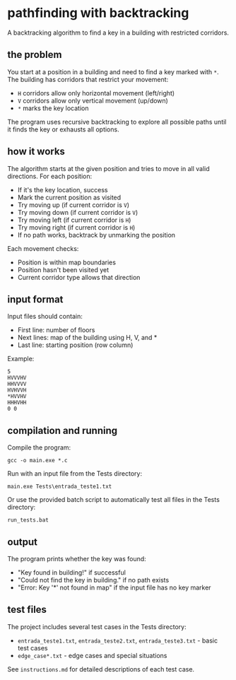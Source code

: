 # pathfinding with backtracking

A backtracking algorithm to find a key in a building with restricted corridors.

## the problem

You start at a position in a building and need to find a key marked with `*`. The building has corridors that restrict your movement:

- `H` corridors allow only horizontal movement (left/right)
- `V` corridors allow only vertical movement (up/down)
- `*` marks the key location

The program uses recursive backtracking to explore all possible paths until it finds the key or exhausts all options.

## how it works

The algorithm starts at the given position and tries to move in all valid directions. For each position:

- If it's the key location, success
- Mark the current position as visited
- Try moving up (if current corridor is `V`)
- Try moving down (if current corridor is `V`)
- Try moving left (if current corridor is `H`)
- Try moving right (if current corridor is `H`)
- If no path works, backtrack by unmarking the position

Each movement checks:
- Position is within map boundaries
- Position hasn't been visited yet
- Current corridor type allows that direction

## input format

Input files should contain:

- First line: number of floors
- Next lines: map of the building using H, V, and *
- Last line: starting position (row column)

Example:

```
5
HVVVHV
HHVVVV
HVHVVH
*HVVHV
HHHVHH
0 0
```

## compilation and running

Compile the program:

```
gcc -o main.exe *.c
```

Run with an input file from the Tests directory:

```
main.exe Tests\entrada_teste1.txt
```

Or use the provided batch script to automatically test all files in the Tests directory:

```
run_tests.bat
```

## output

The program prints whether the key was found:

- "Key found in building!" if successful
- "Could not find the key in building." if no path exists
- "Error: Key '*' not found in map" if the input file has no key marker

## test files

The project includes several test cases in the Tests directory:

- `entrada_teste1.txt`, `entrada_teste2.txt`, `entrada_teste3.txt` - basic test cases
- `edge_case*.txt` - edge cases and special situations

See `instructions.md` for detailed descriptions of each test case.
